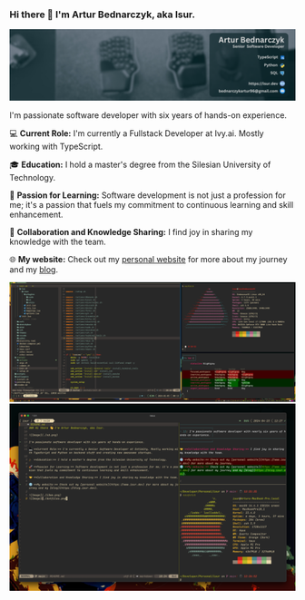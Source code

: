### Hi there 👋 I'm Artur Bednarczyk, aka Isur.

![Image](./xd.png)

I'm passionate software developer with six years of hands-on experience.

💻 **Current Role:** I'm currently a Fullstack Developer at Ivy.ai. Mostly working with TypeScript.

🎓 **Education:** I hold a master's degree from the Silesian University of Technology.

🚀 **Passion for Learning:** Software development is not just a profession for me; it's a passion that fuels my commitment to continuous learning and skill enhancement.

🤝 **Collaboration and Knowledge Sharing:** I find joy in sharing my knowledge with the team.

🌐 **My website:** Check out my [personal website](https://www.isur.dev) for more about my journey and my [blog](https://blog.isur.dev).

![Image](./i3wm.png)
![Image](./dotfiles.png)
